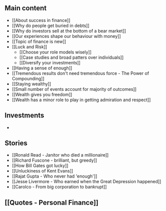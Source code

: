 ## Main content
- [[About success in finance]]
- [[Why do people get buried in debts]]
- [[Why do investors sell at the bottom of a bear market]]
- [[Our experiences shape our behaviour with money]]
- [[Topic of finance is new]]
- [[Luck and Risk]]
	- [[Choose your role models wisely]]
	- [[Case studies and broad patters over individuals]]
	- [[Diversify your investments]]
- [[Having a sense of enough]]
- [[Tremendous results don't need tremendous force - The Power of Compounding]]
- [[Staying wealthy]]
- [[Small number of events account for majority of outcomes]]
- [[Wealth gives you freedom]]
- [[Wealth has a minor role to play in getting admiration and respect]]

## Investments
- 

## Stories
- [[Ronald Read - Janitor who died a millionaire]]
- [[Richard Fuscone - brilliant, but greedy]]
- [[How Bill Gates got lucky]]
- [[Unluckiness of Kent Evans]]
- [[Rajat Gupta - Who never had 'enough']]
- [[Jesse Livermore - Who earned when the Great Depression happened]]
- [[Carolco - From big corporation to bankrupt]]

## [[Quotes - Personal Finance]]
